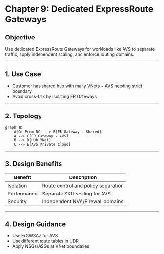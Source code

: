# Chapter 9: Dedicated ExpressRoute Gateways

## Objective

Use dedicated ExpressRoute Gateways for workloads like AVS to separate traffic, apply independent scaling, and enforce routing domains.

---

## 1. Use Case

- Customer has shared hub with many VNets + AVS needing strict boundary
- Avoid cross-talk by isolating ER Gateways

---

## 2. Topology

```mermaid
graph TD
    A[On-Prem DC] --> B[ER Gateway - Shared]
    A --> C[ER Gateway - AVS]
    B --> D[Hub VNet]
    C --> E[AVS Private Cloud]
```

---

## 3. Design Benefits

| Benefit | Description |
|---------|-------------|
| Isolation | Route control and policy separation |
| Performance | Separate SKU scaling for AVS |
| Security | Independent NVA/Firewall domains |

---

## 4. Design Guidance

- Use ErGW3AZ for AVS
- Use different route tables in UDR
- Apply NSGs/ASGs at VNet boundaries
